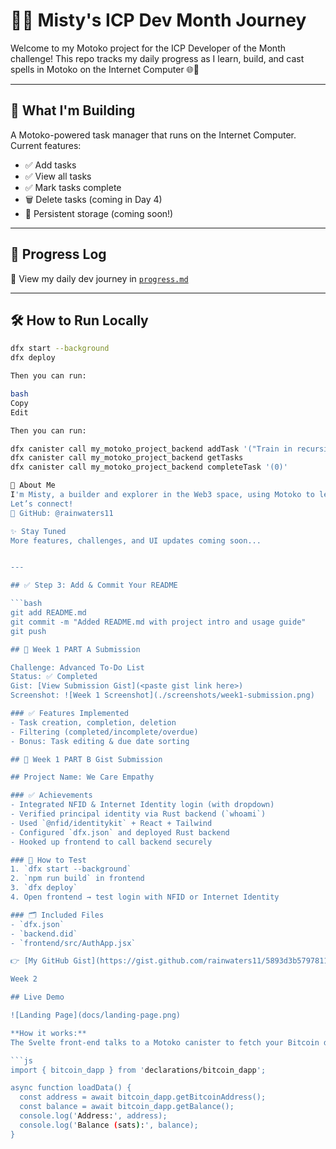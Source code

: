 # 🧙‍♀️ Misty's ICP Dev Month Journey

Welcome to my Motoko project for the ICP Developer of the Month challenge! This repo tracks my daily progress as I learn, build, and cast spells in Motoko on the Internet Computer 🌐💫

---

## 🎯 What I'm Building

A Motoko-powered task manager that runs on the Internet Computer. Current features:

- ✅ Add tasks
- ✅ View all tasks
- ✅ Mark tasks complete
- 🗑️ Delete tasks (coming in Day 4)
- 💾 Persistent storage (coming soon!)

---

## 🧪 Progress Log

📅 View my daily dev journey in [`progress.md`](./progress.md)

---

## 🛠 How to Run Locally

```bash
dfx start --background
dfx deploy

Then you can run:

bash
Copy
Edit

Then you can run:

dfx canister call my_motoko_project_backend addTask '("Train in recursion dojo 🥋")'
dfx canister call my_motoko_project_backend getTasks
dfx canister call my_motoko_project_backend completeTask '(0)'

🌱 About Me
I'm Misty, a builder and explorer in the Web3 space, using Motoko to level up on the Internet Computer.
Let’s connect!
👾 GitHub: @rainwaters11

✨ Stay Tuned
More features, challenges, and UI updates coming soon...


---

## ✅ Step 3: Add & Commit Your README

```bash
git add README.md
git commit -m "Added README.md with project intro and usage guide"
git push

## 📸 Week 1 PART A Submission

Challenge: Advanced To-Do List  
Status: ✅ Completed  
Gist: [View Submission Gist](<paste gist link here>)  
Screenshot: ![Week 1 Screenshot](./screenshots/week1-submission.png)

### ✅ Features Implemented
- Task creation, completion, deletion
- Filtering (completed/incomplete/overdue)
- Bonus: Task editing & due date sorting

## 🔗 Week 1 PART B Gist Submission

## Project Name: We Care Empathy

### ✅ Achievements
- Integrated NFID & Internet Identity login (with dropdown)
- Verified principal identity via Rust backend (`whoami`)
- Used `@nfid/identitykit` + React + Tailwind
- Configured `dfx.json` and deployed Rust backend
- Hooked up frontend to call backend securely

### 🧪 How to Test
1. `dfx start --background`
2. `npm run build` in frontend
3. `dfx deploy`
4. Open frontend → test login with NFID or Internet Identity

### 🗂 Included Files
- `dfx.json`
- `backend.did`
- `frontend/src/AuthApp.jsx`

👉 [My GitHub Gist](https://gist.github.com/rainwaters11/5893d3b5797811780d6f4aecbbdc3f5b)

Week 2

## Live Demo

![Landing Page](docs/landing-page.png)

**How it works:**  
The Svelte front‑end talks to a Motoko canister to fetch your Bitcoin data:

```js
import { bitcoin_dapp } from 'declarations/bitcoin_dapp';

async function loadData() {
  const address = await bitcoin_dapp.getBitcoinAddress();
  const balance = await bitcoin_dapp.getBalance();
  console.log('Address:', address);
  console.log('Balance (sats):', balance);
}
